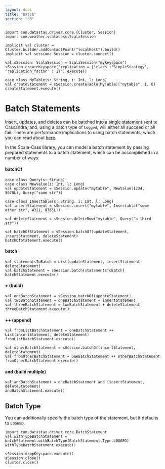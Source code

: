 ```yaml
---
layout: docs
title: "Batch"
section: "c3"
---
```

```tut:invisible
import com.datastax.driver.core.{Cluster, Session}
import com.weather.scalacass.ScalaSession

implicit val cluster = Cluster.builder.addContactPoint("localhost").build()
implicit val session: Session = cluster.connect()

val sSession: ScalaSession = ScalaSession("mykeyspace")
sSession.createKeyspace("replication = {'class':'SimpleStrategy', 'replication_factor' : 1}").execute()

case class MyTable(s: String, i: Int, l: Long)
val createStatement = sSession.createTable[MyTable]("mytable", 1, 0)
createStatement.execute()
```
# Batch Statements

Insert, updates, and deletes can be batched into a single statement sent to Cassandra, and, using a batch type of 
`Logged`, will either all succeed or all fail. There are performance implications to using batch statements, which you 
can read about [here](https://docs.datastax.com/en/cql/3.1/cql/cql_using/useBatch.html).

In the Scala-Cass library, you can model a batch statement by passing prepared statements to a batch statement, which
can be accomplished in a number of ways:

#### batchOf

```tut
case class Query(s: String)
case class NewValue(i: Int, l: Long)
val updateStatement = sSession.update("mytable", NewValue(1234, 5678L), Query("some str"))

case class Insertable(s: String, i: Int, l: Long)
val insertStatement = sSession.insert("mytable", Insertable("some other str", 4321, 8765L))

val deleteStatement = sSession.deleteRow("mytable", Query("a third str"))

val batchOfStatement = sSession.batchOf(updateStatement, insertStatement, deleteStatement)
batchOfStatement.execute()
```

#### batch

```tut
val statementsToBatch = List(updateStatement, insertStatement, deleteStatement)
val batchStatement = sSession.batch(statementsToBatch)
batchStatement.execute()
```


#### + (build)
```tut
val oneBatchStatement = sSession.batchOf(updateStatement)
val twoBatchStatement = oneBatchStatement + insertStatement
val threeBatchStatement = twoBatchStatement + deleteStatement
threeBatchStatement.execute()
```

#### ++ (append)

```tut
val fromListBatchStatement = oneBatchStatement ++ List(insertStatement, deleteStatement)
fromListBatchStatement.execute()
```
```tut
val otherBatchStatement = sSession.batchOf(insertStatement, deleteStatement)
val fromOtherBatchStatement = oneBatchStatement ++ otherBatchStatement
fromOtherBatchStatement.execute()
```

#### and (build multiple)

```tut
val andBatchStatement = oneBatchStatement and (insertStatement, deleteStatement)
andBatchStatement.execute()
```

## Batch Type

You can additionally specify the batch type of the statement, but it defaults to `LOGGED`.

```tut
import com.datastax.driver.core.BatchStatement
val withTypeBatchStatement = batchStatement.withBatchType(BatchStatement.Type.LOGGED)
withTypeBatchStatement.execute()
```
```tut:invisible
sSession.dropKeyspace.execute()
sSession.close()
cluster.close()
```